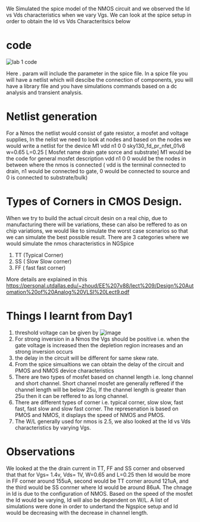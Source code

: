 We Simulated the spice model of the NMOS circuit and we observed the Id vs Vds characteristics when we vary Vgs. We can look at the spice setup in order to obtain the Id vs Vds Characteritsics below 

# code
![lab 1 code](https://user-images.githubusercontent.com/78948002/108807677-99aa7380-756a-11eb-946c-56dc389e6ecc.png)

Here . param will include the parameter in the spice file. In a spice file you will have a netlist which will descibe the connection of components, you will have a library file and you have simulations commands based on a dc analysis and transient analysis.

# Netlist generation 

For a Nmos the netlist would consist of gate resistor, a mosfet and voltage supplies, In the nelist we need to look at nodes and based on the nodes we would write a netlist for the device
M1 vdd n1 0 0 sky130_fd_pr_nfet_01v8 w=0.65 L=0.25 [ Mosfet name drain gate sorce and substrate]
M1 would be the code for general mosfet description
vdd n1 0 0 would be the nodes in between where the nmos is connected ( vdd is the terminal connected to drain, n1 would be connected to gate, 0 would be connected to source and 0 is connected to substrate/bulk)

# Types of Corners in CMOS Design.

When we try to build the actual circuit desin on a real chip, due to manufacturing there will be variations, these can also be reffered to as on chip variations, we would like to simulate the worst case scenarios so that we can simulate the best possible result. There are 3 categories where we would simulate the nmos characteristics in NGSpice
1. TT (Typical Corner)
2. SS ( Slow Slow corner)
3. FF ( fast fast corner)

More details are explained in this 
https://personal.utdallas.edu/~zhoud/EE%207v88/lect%209/Design%20Automation%20of%20Analog%20VLSI%20Lect9.pdf

# Things I learnt from Day1 
1. threshold voltage can be given by 
  ![image](https://user-images.githubusercontent.com/78948002/108152748-58fcb700-709f-11eb-834f-e71cf37d7a5b.png)  
3. For strong inversion in a Nmos the Vgs should be positive i.e. when the gate voltage is increased then the depletion region increases and an strong inversion occurs
4. the delay in the circuit will be different for same skew rate.
5. From the spice simualtions we can obtain the delay of the circuit and PMOS and NMOS device characteristics 
6. There are two types of mosfet based on channel length i.e. long channel and short channel. Short channel mosfet are generally reffered if the channel length will be below 25u, If the channel length is greater than 25u then it can be reffered to as long channel. 
7. There are different types of corner i.e. typical corner, slow slow, fast fast, fast slow and slow fast corner. The represenation is based on PMOS and NMOS, it displays the speed of NMOS and PMOS.
8. The W/L generally used for nmos is 2.5, we also looked at the Id vs Vds characteristics by varying Vgs.

# Observations 

We looked at the the drain current in TT, FF and SS corner and observed that that for Vgs= 1.4v, Vds= 1V, W=0.65 and L=0.25 then Id would be more in FF corner around 155uA, second would be TT corner around 121uA, and the third would be SS conrner where Id would be around 86uA. The chnage in Id is due to the configuration of NMOS. Based on the speed of the mosfet the Id would be varying, Id will also be dependent on W/L. A list of simulations were done in order to undertand the Ngspice setup and Id would be decreasing with the decrease in channel length.


